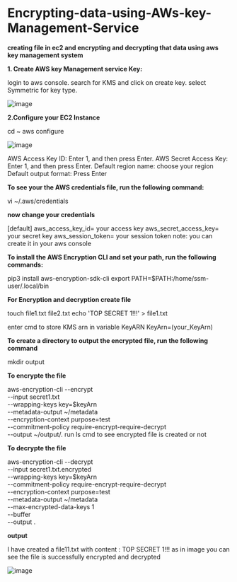 # Encrypting-data-using-AWs-key-Management-Service
**creating file in ec2 and encrypting and decrypting that data using aws key management system**

**1. Create AWS key Management service Key:**

login to aws console.
search for KMS and click on create key.
select Symmetric for key type.

![image](https://github.com/Bhavanam0506/Encrypting-data-using-AWs-key-Management-Service/assets/92242002/2a54e34d-5d00-43f6-bbf6-fa1b26256ccd)

**2.Configure your EC2 Instance**


cd ~
aws configure

![image](https://github.com/Bhavanam0506/Encrypting-data-using-AWs-key-Management-Service/assets/92242002/73086ad3-a6cb-4d4b-9247-50087278a9f7)

AWS Access Key ID: Enter 1, and then press Enter.
AWS Secret Access Key: Enter 1, and then press Enter.
Default region name: choose your region
Default output format: Press Enter

**To see your the AWS credentials file, run the following command:**

vi ~/.aws/credentials

**now change your credentials**

[default]
aws_access_key_id= your access key
aws_secret_access_key= your secret key
aws_session_token= your session token 
note: you can create it in your aws console 

**To install the AWS Encryption CLI and set your path, run the following commands:**

pip3 install aws-encryption-sdk-cli
export PATH=$PATH:/home/ssm-user/.local/bin


**For Encryption and decryption create file**

touch file1.txt file2.txt
echo 'TOP SECRET 1!!!' > file1.txt

enter cmd to store KMS arn in variable KeyARN
KeyArn=(your_KeyArn)

**To create a directory to output the encrypted file, run the following command**

mkdir output

**To encrypte the file**

aws-encryption-cli --encrypt \
                     --input secret1.txt \
                     --wrapping-keys key=$keyArn \
                     --metadata-output ~/metadata \
                     --encryption-context purpose=test \
                     --commitment-policy require-encrypt-require-decrypt \
                     --output ~/output/.
 run ls cmd to see encrypted file is created or not
                     
**To decrypte the file**

aws-encryption-cli --decrypt \
                     --input secret1.txt.encrypted \
                     --wrapping-keys key=$keyArn \
                     --commitment-policy require-encrypt-require-decrypt \
                     --encryption-context purpose=test \
                     --metadata-output ~/metadata \
                     --max-encrypted-data-keys 1 \
                     --buffer \
                     --output .

                     
**output**

I have created a file11.txt with content : TOP SECRET 1!!!
as in image you can see the file is successfully encrypted and decrypted


![image](https://github.com/Bhavanam0506/Encrypting-data-using-AWs-key-Management-Service/assets/92242002/728e91ad-74cb-458e-ad9e-40557988c739)
